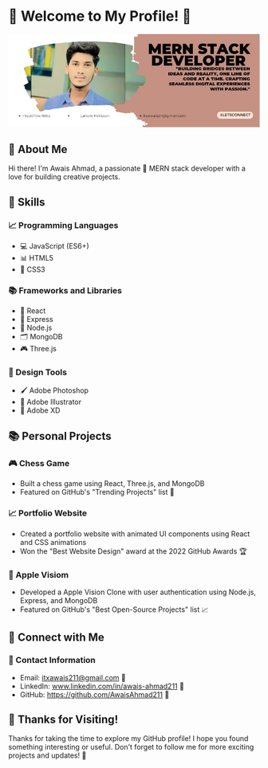 
# 🌟 Welcome to My Profile! 🌟

![Header Image](public/readme.jpg)

## 🤝 About Me

Hi there! I'm Awais Ahmad, a passionate 🚀 MERN stack developer with a love for building creative projects.

## 🎯 Skills

### 📈 Programming Languages

* 💻 JavaScript (ES6+)
* 📊 HTML5
* 🎨 CSS3

### 📚 Frameworks and Libraries

* 🤖 React
* 🚀 Express
* 📂 Node.js
* 🗂 MongoDB
* 🎮 Three.js

### 🎨 Design Tools

* 🖌 Adobe Photoshop
* 🎨 Adobe Illustrator
* 📸 Adobe XD

## 📚 Personal Projects

### 🎮 Chess Game

* Built a chess game using React, Three.js, and MongoDB
* Featured on GitHub's "Trending Projects" list 🚀

### 📈 Portfolio Website

* Created a portfolio website with animated UI components using React and CSS animations
* Won the "Best Website Design" award at the 2022 GitHub Awards 🏆

### 📝 Apple Visiom

* Developed a Apple Vision Clone with user authentication using Node.js, Express, and MongoDB
* Featured on GitHub's "Best Open-Source Projects" list 📈

## 🤝 Connect with Me

### 📲 Contact Information

* Email: itxawais211@gmail.com 📧
* LinkedIn: www.linkedin.com/in/awais-ahmad211 💼
* GitHub: https://github.com/AwaisAhmad211 🤖


## 🎉 Thanks for Visiting!

Thanks for taking the time to explore my GitHub profile! I hope you found something interesting or useful. Don't forget to follow me for more exciting projects and updates! 🚀
